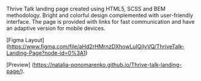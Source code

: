 Thrive Talk landing page created using HTML5, SCSS and BEM methodology.
Bright and colorful design complemented with user-friendly interface. The page is provided with links for fast communication and have an adaptive version for mobile devices.


  [Figma Layout] (https://www.figma.com/file/aHd2rHMrnzDXhowLuIQjIyVQ/ThriveTalk-Landing-Page?node-id=0%3A1)


  [Preview] (https://natalia-ponomarenko.github.io/Thrive-talk-landing-page/).


